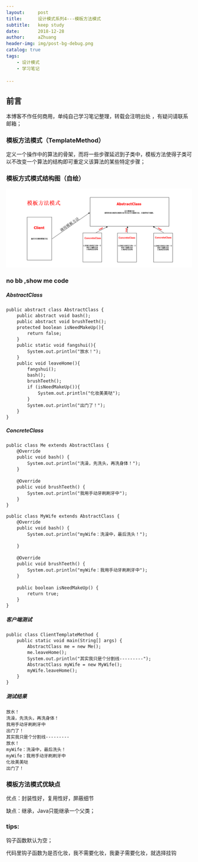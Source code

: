 ```yaml
---
layout:     post
title:      设计模式系列4---模板方法模式
subtitle:   keep study
date:       2018-12-28
author:     aZhuang
header-img: img/post-bg-debug.png
catalog: true
tags:
    - 设计模式
    - 学习笔记

---
```


## 前言

本博客不作任何商用，单纯自己学习笔记整理，转载会注明出处 ，有疑问请联系邮箱；

### 模板方法模式（TemplateMethod）

定义一个操作中的算法的骨架，而将一些步骤延迟到子类中，模板方法使得子类可以不改变一个算法的结构即可重定义该算法的某些特定步骤；

### 模板方式模式结构图（自绘）

![讲道理这里会有个结构图](https://raw.githubusercontent.com/xiaoazhuang/xiaoazhuang.github.io/master/img/模板方法结构图.png)   

### no bb ,show me code

##### AbstractClass

```
public abstract class AbstractClass {
    public abstract void bash();
    public abstract void brushTeeth();
    protected boolean isNeedMakeUp(){
        return false;
    }
    public static void fangshui(){
        System.out.println("放水！");
    }
    public void leaveHome(){
        fangshui();
        bash();
        brushTeeth();
        if (isNeedMakeUp()){
            System.out.println("化妆美美哒");
        }
        System.out.println("出门了！");
    }
}
```

##### ConcreteClass

```
public class Me extends AbstractClass {
    @Override
    public void bash() {
        System.out.println("洗澡，先洗头，再洗身体！");
    }

    @Override
    public void brushTeeth() {
        System.out.println("我用手动牙刷刷牙中");
    }
}
```

```
public class MyWife extends AbstractClass {
    @Override
    public void bash() {
        System.out.println("myWife：洗澡中，最后洗头！");

    }

    @Override
    public void brushTeeth() {
        System.out.println("myWife：我用手动牙刷刷牙中");
    }
    
    public boolean isNeedMakeUp() {
        return true;
    }
}
```

##### 客户端测试

```
public class ClientTemplateMethod {
    public static void main(String[] args) {
        AbstractClass me = new Me();
        me.leaveHome();
        System.out.println("其实我只是个分割线---------");
        AbstractClass myWife = new MyWife();
        myWife.leaveHome();
    }
}
```

##### 测试结果

```
放水！
洗澡，先洗头，再洗身体！
我用手动牙刷刷牙中
出门了！
其实我只是个分割线---------
放水！
myWife：洗澡中，最后洗头！
myWife：我用手动牙刷刷牙中
化妆美美哒
出门了！
```

### 模板方法模式优缺点

优点：封装性好，复用性好，屏蔽细节

缺点：继承，Java只能继承一个父类；

### tips:

钩子函数默认为空；

代码里钩子函数为是否化妆，我不需要化妆，我妻子需要化妆，就选择挂钩